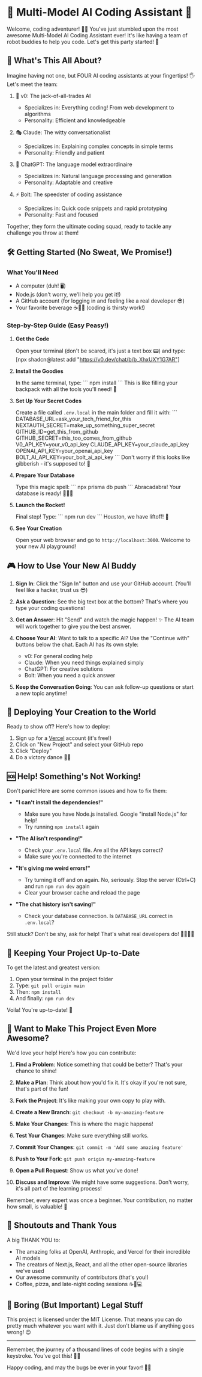 # 🤖 Multi-Model AI Coding Assistant 🚀

Welcome, coding adventurer! 🧙‍♂️ You've just stumbled upon the most awesome Multi-Model AI Coding Assistant ever! It's like having a team of robot buddies to help you code. Let's get this party started! 🎉

## 🌟 What's This All About?

Imagine having not one, but FOUR AI coding assistants at your fingertips! 🖐️ Let's meet the team:

1. 🧠 v0: The jack-of-all-trades AI
   - Specializes in: Everything coding! From web development to algorithms
   - Personality: Efficient and knowledgeable

2. 🎭 Claude: The witty conversationalist
   - Specializes in: Explaining complex concepts in simple terms
   - Personality: Friendly and patient

3. 🦜 ChatGPT: The language model extraordinaire
   - Specializes in: Natural language processing and generation
   - Personality: Adaptable and creative

4. ⚡ Bolt: The speedster of coding assistance
   - Specializes in: Quick code snippets and rapid prototyping
   - Personality: Fast and focused

Together, they form the ultimate coding squad, ready to tackle any challenge you throw at them!

## 🛠️ Getting Started (No Sweat, We Promise!)

### What You'll Need

- A computer (duh! 🖥️)
- Node.js (don't worry, we'll help you get it!)
- A GitHub account (for logging in and feeling like a real developer 😎)
- Your favorite beverage ☕🧃🥤 (coding is thirsty work!)

### Step-by-Step Guide (Easy Peasy!)

1. **Get the Code**
   
   Open your terminal (don't be scared, it's just a text box 📟) and type: [npx shadcn@latest add "https://v0.dev/chat/b/b_XhxUXY1G7AR"]


2. **Install the Goodies**
   
   In the same terminal, type:
   \`\`\`
   npm install
   \`\`\`
   This is like filling your backpack with all the tools you'll need! 🎒

3. **Set Up Your Secret Codes**
   
   Create a file called `.env.local` in the main folder and fill it with:
   \`\`\`
   DATABASE_URL=ask_your_tech_friend_for_this
   NEXTAUTH_SECRET=make_up_something_super_secret
   GITHUB_ID=get_this_from_github
   GITHUB_SECRET=this_too_comes_from_github
   V0_API_KEY=your_v0_api_key
   CLAUDE_API_KEY=your_claude_api_key
   OPENAI_API_KEY=your_openai_api_key
   BOLT_AI_API_KEY=your_bolt_ai_api_key
   \`\`\`
   Don't worry if this looks like gibberish - it's supposed to! 🤫

4. **Prepare Your Database**
   
   Type this magic spell:
   \`\`\`
   npx prisma db push
   \`\`\`
   Abracadabra! Your database is ready! 🧙‍♂️✨

5. **Launch the Rocket!**
   
   Final step! Type:
   \`\`\`
   npm run dev
   \`\`\`
   Houston, we have liftoff! 🚀

6. **See Your Creation**
   
   Open your web browser and go to `http://localhost:3000`. Welcome to your new AI playground!

## 🎮 How to Use Your New AI Buddy

1. **Sign In**: Click the "Sign In" button and use your GitHub account. (You'll feel like a hacker, trust us 😎)

2. **Ask a Question**: See the big text box at the bottom? That's where you type your coding questions!

3. **Get an Answer**: Hit "Send" and watch the magic happen! ✨ The AI team will work together to give you the best answer.

4. **Choose Your AI**: Want to talk to a specific AI? Use the "Continue with" buttons below the chat. Each AI has its own style:
   - v0: For general coding help
   - Claude: When you need things explained simply
   - ChatGPT: For creative solutions
   - Bolt: When you need a quick answer

5. **Keep the Conversation Going**: You can ask follow-up questions or start a new topic anytime!

## 🚀 Deploying Your Creation to the World

Ready to show off? Here's how to deploy:

1. Sign up for a [Vercel](https://vercel.com/) account (it's free!)
2. Click on "New Project" and select your GitHub repo
3. Click "Deploy"
4. Do a victory dance 💃🕺

## 🆘 Help! Something's Not Working!

Don't panic! Here are some common issues and how to fix them:

- **"I can't install the dependencies!"** 
  - Make sure you have Node.js installed. Google "install Node.js" for help!
  - Try running `npm install` again

- **"The AI isn't responding!"** 
  - Check your `.env.local` file. Are all the API keys correct?
  - Make sure you're connected to the internet

- **"It's giving me weird errors!"** 
  - Try turning it off and on again. No, seriously. Stop the server (Ctrl+C) and run `npm run dev` again
  - Clear your browser cache and reload the page

- **"The chat history isn't saving!"**
  - Check your database connection. Is `DATABASE_URL` correct in `.env.local`?

Still stuck? Don't be shy, ask for help! That's what real developers do! 👩‍💻👨‍💻

## 🚀 Keeping Your Project Up-to-Date

To get the latest and greatest version:

1. Open your terminal in the project folder
2. Type: `git pull origin main`
3. Then: `npm install`
4. And finally: `npm run dev`

Voila! You're up-to-date! 🎉

## 🤝 Want to Make This Project Even More Awesome?

We'd love your help! Here's how you can contribute:

1. **Find a Problem**: Notice something that could be better? That's your chance to shine!

2. **Make a Plan**: Think about how you'd fix it. It's okay if you're not sure, that's part of the fun!

3. **Fork the Project**: It's like making your own copy to play with.

4. **Create a New Branch**: `git checkout -b my-amazing-feature`

5. **Make Your Changes**: This is where the magic happens!

6. **Test Your Changes**: Make sure everything still works.

7. **Commit Your Changes**: `git commit -m 'Add some amazing feature'`

8. **Push to Your Fork**: `git push origin my-amazing-feature`

9. **Open a Pull Request**: Show us what you've done!

10. **Discuss and Improve**: We might have some suggestions. Don't worry, it's all part of the learning process!

Remember, every expert was once a beginner. Your contribution, no matter how small, is valuable! 🌟

## 👏 Shoutouts and Thank Yous

A big THANK YOU to:

- The amazing folks at OpenAI, Anthropic, and Vercel for their incredible AI models
- The creators of Next.js, React, and all the other open-source libraries we've used
- Our awesome community of contributors (that's you!)
- Coffee, pizza, and late-night coding sessions ☕🍕💻

## 📜 Boring (But Important) Legal Stuff

This project is licensed under the MIT License. That means you can do pretty much whatever you want with it. Just don't blame us if anything goes wrong! 😉

---

Remember, the journey of a thousand lines of code begins with a single keystroke. You've got this! 💪😄

Happy coding, and may the bugs be ever in your favor! 🐞✨


